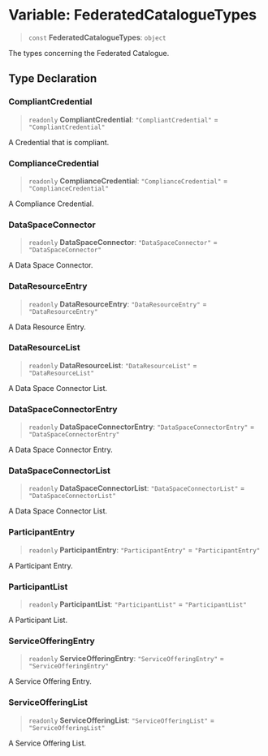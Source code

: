 # Variable: FederatedCatalogueTypes

> `const` **FederatedCatalogueTypes**: `object`

The types concerning the Federated Catalogue.

## Type Declaration

### CompliantCredential

> `readonly` **CompliantCredential**: `"CompliantCredential"` = `"CompliantCredential"`

A Credential that is compliant.

### ComplianceCredential

> `readonly` **ComplianceCredential**: `"ComplianceCredential"` = `"ComplianceCredential"`

A Compliance Credential.

### DataSpaceConnector

> `readonly` **DataSpaceConnector**: `"DataSpaceConnector"` = `"DataSpaceConnector"`

A Data Space Connector.

### DataResourceEntry

> `readonly` **DataResourceEntry**: `"DataResourceEntry"` = `"DataResourceEntry"`

A Data Resource Entry.

### DataResourceList

> `readonly` **DataResourceList**: `"DataResourceList"` = `"DataResourceList"`

A Data Space Connector List.

### DataSpaceConnectorEntry

> `readonly` **DataSpaceConnectorEntry**: `"DataSpaceConnectorEntry"` = `"DataSpaceConnectorEntry"`

A Data Space Connector Entry.

### DataSpaceConnectorList

> `readonly` **DataSpaceConnectorList**: `"DataSpaceConnectorList"` = `"DataSpaceConnectorList"`

A Data Space Connector List.

### ParticipantEntry

> `readonly` **ParticipantEntry**: `"ParticipantEntry"` = `"ParticipantEntry"`

A Participant Entry.

### ParticipantList

> `readonly` **ParticipantList**: `"ParticipantList"` = `"ParticipantList"`

A Participant List.

### ServiceOfferingEntry

> `readonly` **ServiceOfferingEntry**: `"ServiceOfferingEntry"` = `"ServiceOfferingEntry"`

A Service Offering Entry.

### ServiceOfferingList

> `readonly` **ServiceOfferingList**: `"ServiceOfferingList"` = `"ServiceOfferingList"`

A Service Offering List.
